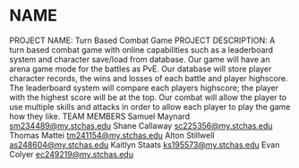 # NAME
PROJECT NAME: Turn Based Combat Game
PROJECT DESCRIPTION: A turn based combat game with online capabilities such as a leaderboard system and character save/load from database. Our game will have an arena game mode for the battles as PvE. Our database will store player character records, the wins and losses of each battle and player highscore. The leaderboard system will compare each players highscore; the player with the highest score will be at the top. Our combat will allow the player to use multiple skills and attacks in order to allow each player to play the game how they like.
TEAM MEMBERS
  Samuel Maynard    sm234489@my.stchas.edu
  Shane Callaway    sc225356@my.stchas.edu
  Thomas Mattei     tm241154@my.stchas.edu
  Alton Stillwell   as248604@my.stchas.edu
  Kaitlyn Staats    ks195573@my.stchas.edu
  Evan Colyer       ec249219@my.stchas.edu
